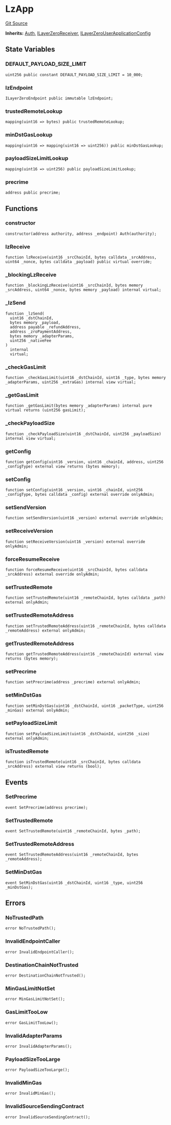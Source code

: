 # LzApp
[Git Source](https://github.com/manifoldfinance/mevETH2/blob/216fe89b4b259aa768c698247b6facac9d08597e/src/layerZero/lzApp/LzApp.sol)

**Inherits:**
[Auth](/src/libraries/Auth.sol/contract.Auth.md), [ILayerZeroReceiver](/src/interfaces/ILayerZeroReceiver.sol/interface.ILayerZeroReceiver.md), [ILayerZeroUserApplicationConfig](/src/interfaces/ILayerZeroUserApplicationConfig.sol/interface.ILayerZeroUserApplicationConfig.md)


## State Variables
### DEFAULT_PAYLOAD_SIZE_LIMIT

```solidity
uint256 public constant DEFAULT_PAYLOAD_SIZE_LIMIT = 10_000;
```


### lzEndpoint

```solidity
ILayerZeroEndpoint public immutable lzEndpoint;
```


### trustedRemoteLookup

```solidity
mapping(uint16 => bytes) public trustedRemoteLookup;
```


### minDstGasLookup

```solidity
mapping(uint16 => mapping(uint16 => uint256)) public minDstGasLookup;
```


### payloadSizeLimitLookup

```solidity
mapping(uint16 => uint256) public payloadSizeLimitLookup;
```


### precrime

```solidity
address public precrime;
```


## Functions
### constructor


```solidity
constructor(address authority, address _endpoint) Auth(authority);
```

### lzReceive


```solidity
function lzReceive(uint16 _srcChainId, bytes calldata _srcAddress, uint64 _nonce, bytes calldata _payload) public virtual override;
```

### _blockingLzReceive


```solidity
function _blockingLzReceive(uint16 _srcChainId, bytes memory _srcAddress, uint64 _nonce, bytes memory _payload) internal virtual;
```

### _lzSend


```solidity
function _lzSend(
  uint16 _dstChainId,
  bytes memory _payload,
  address payable _refundAddress,
  address _zroPaymentAddress,
  bytes memory _adapterParams,
  uint256 _nativeFee
)
  internal
  virtual;
```

### _checkGasLimit


```solidity
function _checkGasLimit(uint16 _dstChainId, uint16 _type, bytes memory _adapterParams, uint256 _extraGas) internal view virtual;
```

### _getGasLimit


```solidity
function _getGasLimit(bytes memory _adapterParams) internal pure virtual returns (uint256 gasLimit);
```

### _checkPayloadSize


```solidity
function _checkPayloadSize(uint16 _dstChainId, uint256 _payloadSize) internal view virtual;
```

### getConfig


```solidity
function getConfig(uint16 _version, uint16 _chainId, address, uint256 _configType) external view returns (bytes memory);
```

### setConfig


```solidity
function setConfig(uint16 _version, uint16 _chainId, uint256 _configType, bytes calldata _config) external override onlyAdmin;
```

### setSendVersion


```solidity
function setSendVersion(uint16 _version) external override onlyAdmin;
```

### setReceiveVersion


```solidity
function setReceiveVersion(uint16 _version) external override onlyAdmin;
```

### forceResumeReceive


```solidity
function forceResumeReceive(uint16 _srcChainId, bytes calldata _srcAddress) external override onlyAdmin;
```

### setTrustedRemote


```solidity
function setTrustedRemote(uint16 _remoteChainId, bytes calldata _path) external onlyAdmin;
```

### setTrustedRemoteAddress


```solidity
function setTrustedRemoteAddress(uint16 _remoteChainId, bytes calldata _remoteAddress) external onlyAdmin;
```

### getTrustedRemoteAddress


```solidity
function getTrustedRemoteAddress(uint16 _remoteChainId) external view returns (bytes memory);
```

### setPrecrime


```solidity
function setPrecrime(address _precrime) external onlyAdmin;
```

### setMinDstGas


```solidity
function setMinDstGas(uint16 _dstChainId, uint16 _packetType, uint256 _minGas) external onlyAdmin;
```

### setPayloadSizeLimit


```solidity
function setPayloadSizeLimit(uint16 _dstChainId, uint256 _size) external onlyAdmin;
```

### isTrustedRemote


```solidity
function isTrustedRemote(uint16 _srcChainId, bytes calldata _srcAddress) external view returns (bool);
```

## Events
### SetPrecrime

```solidity
event SetPrecrime(address precrime);
```

### SetTrustedRemote

```solidity
event SetTrustedRemote(uint16 _remoteChainId, bytes _path);
```

### SetTrustedRemoteAddress

```solidity
event SetTrustedRemoteAddress(uint16 _remoteChainId, bytes _remoteAddress);
```

### SetMinDstGas

```solidity
event SetMinDstGas(uint16 _dstChainId, uint16 _type, uint256 _minDstGas);
```

## Errors
### NoTrustedPath

```solidity
error NoTrustedPath();
```

### InvalidEndpointCaller

```solidity
error InvalidEndpointCaller();
```

### DestinationChainNotTrusted

```solidity
error DestinationChainNotTrusted();
```

### MinGasLimitNotSet

```solidity
error MinGasLimitNotSet();
```

### GasLimitTooLow

```solidity
error GasLimitTooLow();
```

### InvalidAdapterParams

```solidity
error InvalidAdapterParams();
```

### PayloadSizeTooLarge

```solidity
error PayloadSizeTooLarge();
```

### InvalidMinGas

```solidity
error InvalidMinGas();
```

### InvalidSourceSendingContract

```solidity
error InvalidSourceSendingContract();
```

